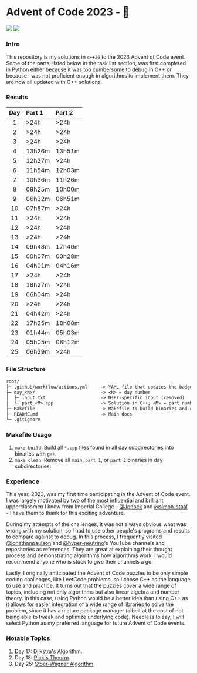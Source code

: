 # Advent of Code 2023 - 🎄

![](https://img.shields.io/badge/stars%20⭐-50-yellow) ![](https://img.shields.io/badge/days%20completed-25-red)

### Intro

This repository is my solutions in `c++20` to the 2023 Advent of Code event. Some of the parts, listed below in the task list section, was first completed in Python either because it was too cumbersome to debug in C++ or because I was not proficient enough in algorithms to implement them. They are now all updated with C++ solutions.

### Results

| Day   | Part 1 | Part 2 |
| :---: | :----- | :----- |
| 1     | >24h   | >24h   |
| 2     | >24h   | >24h   |
| 3     | >24h   | >24h   |
| 4     | 13h26m | 13h51m |
| 5     | 12h27m | >24h   |
| 6     | 11h54m | 12h03m |
| 7     | 10h36m | 11h26m |
| 8     | 09h25m | 10h00m |
| 9     | 06h32m | 06h51m |
| 10    | 07h57m | >24h   |
| 11    | >24h   | >24h   |
| 12    | >24h   | >24h   |
| 13    | >24h   | >24h   |
| 14    | 09h48m | 17h40m |
| 15    | 00h07m | 00h28m |
| 16    | 04h01m | 04h16m |
| 17    | >24h   | >24h   |
| 18    | 18h27m | >24h   |
| 19    | 06h04m | >24h   |
| 20    | >24h   | >24h   |
| 21    | 04h42m | >24h   |
| 22    | 17h25m | 18h08m |
| 23    | 01h44m | 05h03m |
| 24    | 05h05m | 08h12m |
| 25    | 06h29m | >24h   |

### File Structure

```txt
root/
├─ .github/workflow/actions.yml     -> YAML file that updates the badges on README.md
├─ day_<N>/                         -> <N> = day number
│  ├─ input.txt                     -> User-specific input (removed)
│  └─ part_<M>.cpp                  -> Solution in C++; <M> = part number
├─ Makefile                         -> Makefile to build binaries and clean binaries
├─ README.md                        -> Main docs
└─ .gitignore
```

### Makefile Usage

1. `make build`: Build all `*.cpp` files found in all day subdirectories into binaries with `g++`.
2. `make clean`: Remove all `main`, `part_1`, or `part_2` binaries in day subdirectories.

### Experience

This year, 2023, was my first time participating in the Advent of Code event. I was largely motivated by two of the most influential and brilliant upperclassmen I know from Imperial College - [@Jpnock](https://github.com/Jpnock) and [@simon-staal](https://github.com/simon-staal) - I have them to thank for this exciting adventure.

During my attempts of the challenges, it was not always obvious what was wrong with my solution, so I had to use other people's programs and results to compare against to debug. In this process, I frequently visited [@jonathanpaulson](https://github.com/jonathanpaulson) and [@hyper-neutrino](https://github.com/hyper-neutrino)'s YouTube channels and repositories as references. They are great at explaining their thought process and demonstrating algorithms how algorithms work. I would recommend anyone who is stuck to give their channels a go.

Lastly, I originally anticipated the Advent of Code puzzles to be only simple coding challenges, like LeetCode problems, so I chose C++ as the language to use and practice. It turns out that the puzzles cover a wide range of topics, including not only algorithms but also linear algebra and number theory. In this case, using Python would be a better idea than using C++ as it allows for easier integration of a wide range of libraries to solve the problem, since it has a mature package manager (albeit at the cost of not being able to tweak and optimize underlying code). Needless to say, I will select Python as my preferred language for future Advent of Code events.

### Notable Topics

1. Day 17: [Djikstra's Algorithm](https://en.wikipedia.org/wiki/Dijkstra%27s_algorithm).
2. Day 18: [Pick's Theorm](https://en.wikipedia.org/wiki/Pick%27s_theorem).
3. Day 25: [Stoer-Wagner Algorithm](https://en.wikipedia.org/wiki/Stoer–Wagner_algorithm).
